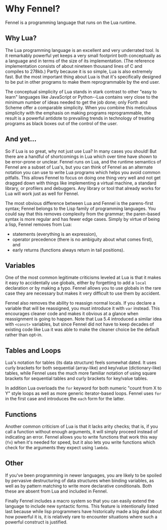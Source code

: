 # Why Fennel?

Fennel is a programming language that runs on the Lua runtime.

## Why Lua?

The Lua programming language is an excellent and very underrated tool. Is it
remarkably powerful yet keeps a very small footprint both conceptually as a
language and in terms of the size of its implementation. (The reference
implementation consists of about nineteen thousand lines of C and compiles to
278kb.) Partly because it is so simple, Lua is also extremely fast. But the
most important thing about Lua is that it's specifically designed to be put
in other programs to make them reprogrammable by the end user.

The conceptual simplicity of Lua stands in stark contrast to other "easy to
learn" languages like JavaScript or Python--Lua contains very close to the
minimum number of ideas needed to get the job done; only Forth and Scheme
offer a comparable simplicity. When you combine this meticulous simplicity
with the emphasis on making programs reprogrammable, the result is a powerful
antidote to prevailing trends in technology of treating programs as black
boxes out of the control of the user.

## And yet...

So if Lua is so great, why not just use Lua? In many cases you should!  But
there are a handful of shortcomings in Lua which over time have shown to be
error-prone or unclear. Fennel runs on Lua, and the runtime semantics of
Fennel are a subset of Lua's, but you can think of Fennel as an alternate
notation you can use to write Lua programs which helps you avoid common
pitfalls. This allows Fennel to focus on doing one thing very well and not get
dragged down with things like implementing a virtual machine, a standard
library, or profilers and debuggers. Any library or tool that already works
for Lua will work just as well for Fennel.

The most obvious difference between Lua and Fennel is the parens-first
syntax; Fennel belongs to the Lisp family of programming languages. You could
say that this removes complexity from the grammar; the paren-based syntax is
more regular and has fewer edge cases. Simply by virtue of being a lisp,
Fennel removes from Lua:

* statements (everything is an expression),
* operator precedence (there is no ambiguity about what comes first), and
* early returns (functions always return in tail positions).

## Variables

One of the most common legitimate criticisms leveled at Lua is that it makes
it easy to accidentally use globals, either by forgetting to add a `local`
declaration or by making a typo. Fennel allows you to use globals in the rare
case they are necessary but makes it very difficult to use them by accident.

Fennel also removes the ability to reassign normal locals. If you declare a
variable that will be reassigned, you must introduce it with `var`
instead. This encourages cleaner code and makes it obvious at a glance when
reassignment is going to happen. Note that Lua 5.4 introduced a similar idea
with `<const>` variables, but since Fennel did not have to keep decades of
existing code like Lua it was able to make the cleaner choice be the default
rather than opt-in.

## Tables and Loops

Lua's notation for tables (its data structure) feels somewhat dated. It uses
curly brackets for both sequential (array-like) and key/value
(dictionary-like) tables, while Fennel uses the much more familiar notation
of using square brackets for sequential tables and curly brackets for
key/value tables.

In addition Lua overloads the `for` keyword for both numeric "count from X to
Y" style loops as well as more generic iterator-based loops. Fennel
uses `for` in the first case and introduces the `each` form for the latter.

## Functions

Another common criticism of Lua is that it lacks arity checks; that is, if
you call a function without enough arguments, it will simply proceed instead
of indicating an error. Fennel allows you to write functions that work this
way (`fn`) when it's needed for speed, but it also lets you write functions
which check for the arguments they expect using `lambda`.

## Other

If you've been programming in newer languages, you are likely to be spoiled
by pervasive destructuring of data structures when binding variables, as well
as by pattern matching to write more declarative conditionals. Both these are
absent from Lua and included in Fennel.

Finally Fennel includes a macro system so that you can easily extend the
language to include new syntactic forms. This feature is intentionally listed
last because while lisp programmers have historically made a big deal about
how powerful it is, it is relatively rare to encounter situations where such
a powerful construct is justified.
